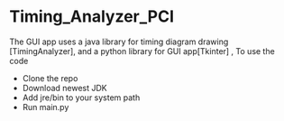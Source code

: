 # Timing_Analyzer_PCI

The GUI app uses a java library for timing diagram drawing [TimingAnalyzer], and a python library for GUI app[Tkinter] , To use the code 

- Clone the repo
- Download newest JDK
- Add jre/bin to your system path
- Run main.py
